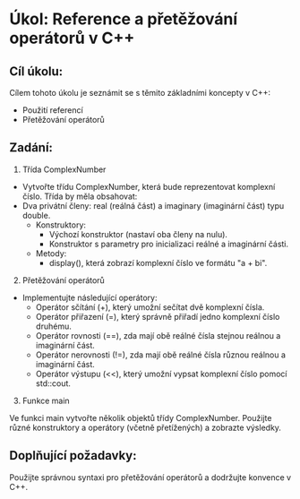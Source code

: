 # Úkol: Reference a přetěžování operátorů v C++

## Cíl úkolu:

Cílem tohoto úkolu je seznámit se s těmito základními koncepty v C++:

- Použití referencí
- Přetěžování operátorů

## Zadání:

1. Třída ComplexNumber

- Vytvořte třídu ComplexNumber, která bude reprezentovat komplexní číslo. Třída by měla obsahovat:
- Dva privátní členy: real (reálná část) a imaginary (imaginární část) typu double.
    - Konstruktory:
        - Výchozí konstruktor (nastaví oba členy na nulu).
        - Konstruktor s parametry pro inicializaci reálné a imaginární části.
    - Metody:
        - display(), která zobrazí komplexní číslo ve formátu "a + bi".

2. Přetěžování operátorů

- Implementujte následující operátory:
    - Operátor sčítání (+), který umožní sečítat dvě komplexní čísla.
    - Operátor přiřazení (=), který správně přiřadí jedno komplexní číslo druhému.
    - Operátor rovnosti (==), zda mají obě reálné čísla stejnou reálnou a imaginární část.
    - Operátor nerovnosti (!=), zda mají obě reálné čísla různou reálnou a imaginární část.
    - Operátor výstupu (<<), který umožní vypsat komplexní číslo pomocí std::cout.


3. Funkce main
    
Ve funkci main vytvořte několik objektů třídy ComplexNumber. Použijte různé konstruktory a operátory (včetně přetížených) a zobrazte výsledky.

## Doplňující požadavky:

Použijte správnou syntaxi pro přetěžování operátorů a dodržujte konvence v C++.
